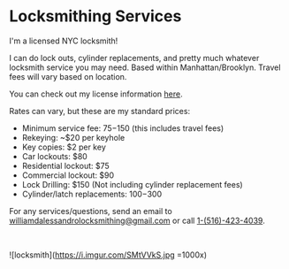 # Locksmithing Services

I'm a licensed NYC locksmith! 

I can do lock outs, cylinder replacements, and pretty much whatever locksmith service you may need. Based within Manhattan/Brooklyn. Travel fees will vary based on location.

You can check out my license information [here](https://opengovus.com/new-york-business/2017947).

Rates can vary, but these are my standard prices:

- Minimum service fee: $75-$150 (this includes travel fees)
- Rekeying: ~$20 per keyhole
- Key copies: $2 per key
- Car lockouts: $80
- Residential lockout: $75
- Commercial lockout: $90
- Lock Drilling: $150 (Not including cylinder replacement fees)
- Cylinder/latch replacements: $100-$300

For any services/questions, send an email to [williamdalessandrolocksmithing@gmail.com]() or call [1-(516)-423-4039]().

<br>

![locksmith](https://i.imgur.com/SMtVVkS.jpg =1000x)